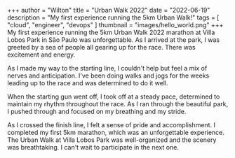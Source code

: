 +++
author = "Wilton"
title = "Urban Walk 2022"
date = "2022-06-19"
description = "My first experience running the 5km Urban Walk!"
tags = [
    "cloud",
    "engineer",
    "devops"
]
thumbnail = "images/hello_world.png"
+++
My first experience running the 5km Urban Walk 2022 marathon at Villa Lobos Park in São Paulo was unforgettable. As I arrived at the park, I was greeted by a sea of people all gearing up for the race. There was excitement and energy.
<!--more-->

As I made my way to the starting line, I couldn't help but feel a mix of nerves and anticipation. I've been doing walks and jogs for the weeks leading up to the race and was determined to do it well.

When the starting gun went off, I took off at a steady pace, determined to maintain my rhythm throughout the race. As I ran through the beautiful park, I pushed through and focused on my breathing and my stride.

As I crossed the finish line, I felt a sense of pride and accomplishment. I completed my first 5km marathon, which was an unforgettable experience. The Urban Walk at Villa Lobos Park was well-organized and the scenery was breathtaking. I can't wait to participate in the next one.
